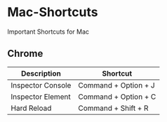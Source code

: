 # Mac-Shortcuts
Important Shortcuts for Mac
## Chrome
| Description      | Shortcut             |
| ---------------- | -------------------- |
| Inspector Console | Command + Option + J |
| Inspector Element | Command + Option + C |
| Hard Reload       | Command + Shift + R  |
